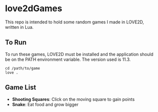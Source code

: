 # love2dGames

This repo is intended to hold some random games I made in LOVE2D, written in Lua.

## To Run
To run these games, LOVE2D must be installed and the application should be on the PATH environment variable. The version used is 11.3.

```
cd /path/to/game
love .
```

## Game List
* **Shooting Squares**: Click on the moving square to gain points
* **Snake**: Eat food and grow bigger
